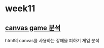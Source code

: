 # week11

## [canvas game 분석](https://github.com/Kimra0467/game/edit/main/week11/report)
html의 canvas를 사용하는 장애물 피하기 게임 분석
